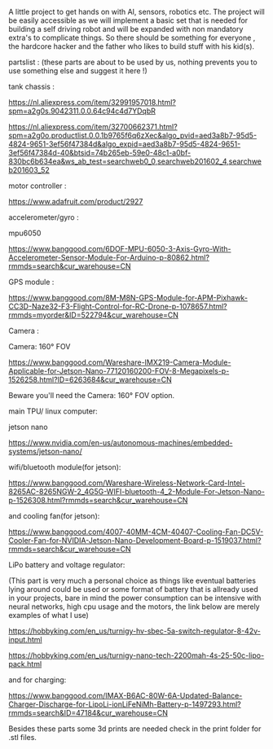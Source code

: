 A little project to get hands on with AI, sensors, robotics etc.
The project will be easily accessible as we will implement a basic set that is needed for building a self driving robot and will be expanded with non mandatory extra's to complicate things. So there should be something for everyone , the hardcore hacker and the father who likes to build stuff with his kid(s).

partslist :
(these parts are about to be used by us, nothing prevents you to use something else and suggest it here !)

tank chassis :

 https://nl.aliexpress.com/item/32991957018.html?spm=a2g0s.9042311.0.0.64c94c4d7YDqbR

 https://nl.aliexpress.com/item/32700662371.html?spm=a2g0o.productlist.0.0.1b9765f6q6zXec&algo_pvid=aed3a8b7-95d5-4824-9651-3ef56f47384d&algo_expid=aed3a8b7-95d5-4824-9651-3ef56f47384d-40&btsid=74b265eb-59e0-48c1-a0bf-830bc6b634ea&ws_ab_test=searchweb0_0,searchweb201602_4,searchweb201603_52


motor controller :

https://www.adafruit.com/product/2927

accelerometer/gyro :

mpu6050

https://www.banggood.com/6DOF-MPU-6050-3-Axis-Gyro-With-Accelerometer-Sensor-Module-For-Arduino-p-80862.html?rmmds=search&cur_warehouse=CN

GPS module :

https://www.banggood.com/8M-M8N-GPS-Module-for-APM-Pixhawk-CC3D-Naze32-F3-Flight-Control-for-RC-Drone-p-1078657.html?rmmds=myorder&ID=522794&cur_warehouse=CN

Camera :

Camera: 160° FOV

https://www.banggood.com/Wareshare-IMX219-Camera-Module-Applicable-for-Jetson-Nano-77120160200-FOV-8-Megapixels-p-1526258.html?ID=6263684&cur_warehouse=CN

Beware you'll need the Camera: 160° FOV option.

main TPU/ linux computer:

jetson nano 

https://www.nvidia.com/en-us/autonomous-machines/embedded-systems/jetson-nano/

wifi/bluetooth module(for jetson):

https://www.banggood.com/Wareshare-Wireless-Network-Card-Intel-8265AC-8265NGW-2_4G5G-WIFI-bluetooth-4_2-Module-For-Jetson-Nano-p-1526308.html?rmmds=search&cur_warehouse=CN

and cooling fan(for jetson):

https://www.banggood.com/4007-40MM-4CM-40407-Cooling-Fan-DC5V-Cooler-Fan-for-NVIDIA-Jetson-Nano-Development-Board-p-1519037.html?rmmds=search&cur_warehouse=CN

LiPo battery and voltage regulator:

(This part is very much a personal choice as things like eventual batteries lying around could be used or some format of battery that is allready used in your projects, bare in mind the power consumption can be intensive with neural networks, high cpu usage and the motors, the link below are merely examples of what I use)

https://hobbyking.com/en_us/turnigy-hv-sbec-5a-switch-regulator-8-42v-input.html

https://hobbyking.com/en_us/turnigy-nano-tech-2200mah-4s-25-50c-lipo-pack.html

and for charging:

https://www.banggood.com/IMAX-B6AC-80W-6A-Updated-Balance-Charger-Discharge-for-LipoLi-ionLiFeNiMh-Battery-p-1497293.html?rmmds=search&ID=47184&cur_warehouse=CN


Besides these parts some 3d prints are needed check in the print folder for .stl files.



